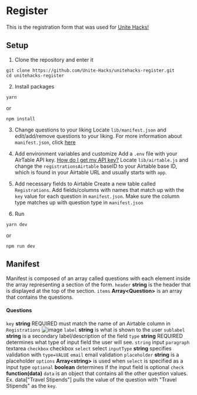# Register
This is the registration form that was used for [Unite Hacks!](https://github.com/Unite-Hacks/unitehacks-register.git)

## Setup

1. Clone the repository and enter it
```
git clone https://github.com/Unite-Hacks/unitehacks-register.git
cd unitehacks-register
```
2. Install packages
```
yarn
```
or
```
npm install
```
3. Change questions to your liking
Locate `lib/manifest.json` and edit/add/remove questions to your liking. For more information about `manifest.json`, click [here](https://github.com/hackclub/www-assemble-register#manifest)

4. Add environment variables and customize
Add a `.env` file with your AirTable API key. [How do I get my API key?](https://support.airtable.com/hc/en-us/articles/219046777-How-do-I-get-my-API-key-)
Locate `lib/airtable.js` and change the `registrationsAirtable` baseID to your Airtable base ID, which is found in your Airtable URL and usually starts with `app`.

5. Add necessary fields to Airtable
Create a new table called `Registrations`. 
Add fields/columns with names that match up with the `key` value for each question in `manifest.json`. Make sure the column type matches up with question type in `manifest.json`

6. Run
```
yarn dev
```
or
```
npm run dev
```

## Manifest
Manifest is composed of an array called questions with each element inside the array representing a section of the form.
`header` **string** is the header that is displayed at the top of the section.
`items` **Array\<Question\>** is an array that contains the questions.

#### Questions
`key` **string** REQUIRED must match the name of an Airtable column in `Registrations`
![image](https://user-images.githubusercontent.com/66806100/184732849-8c2baa61-c9a5-4416-b38e-03867dd2975d.png)
`label` **string** is what is shown to the user
`sublabel` **string** is a secondary label/description of the field
`type` **string** REQUIRED determines what type of input field the user will see.
    `string` input
    `paragraph` textarea
    `checkbox` checkbox
    `select` select
`inputType` **string** specifies validation with `type=VALUE`
    `email` email validation
`placeholder` **string** is a placeholder
`options` **Array\<string\>** is used when `select` is specified as a input type
`optional` **boolean** determines if the input field is optional
`check` **function(data)**
    `data` is an object that contains all the other question values. Ex. data\["Travel Stipends"\] pulls the value of the question with "Travel Stipends" as the `key`.
